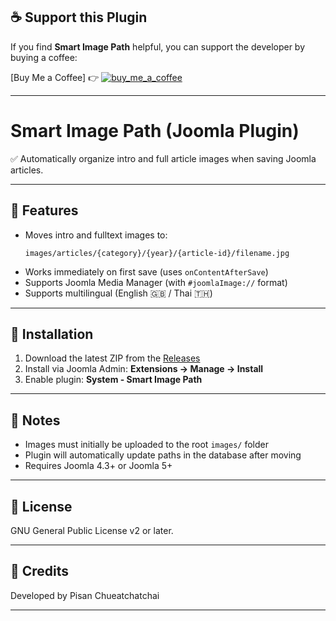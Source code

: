 ## ☕ Support this Plugin

If you find **Smart Image Path** helpful, you can support the developer by buying a coffee:

[Buy Me a Coffee] 👉  <a href="https://buymeacoffee.com/conseilgouz](https://buymeacoffee.com/cheuachatchai" >![buy_me_a_coffee](https://github.com/conseilgouz/plg_system_cgwebp_j4/assets/19435246/4fda4cb5-64f1-4717-81ae-c71a0fc26c2d)</a>




---

# Smart Image Path (Joomla Plugin)

✅ Automatically organize intro and full article images when saving Joomla articles.

---

## 📂 Features
- Moves intro and fulltext images to:
  ```
  images/articles/{category}/{year}/{article-id}/filename.jpg
  ```
- Works immediately on first save (uses `onContentAfterSave`)
- Supports Joomla Media Manager (with `#joomlaImage://` format)
- Supports multilingual (English 🇬🇧 / Thai 🇹🇭)

---

## 🚀 Installation
1. Download the latest ZIP from the [Releases](../../releases)
2. Install via Joomla Admin: **Extensions → Manage → Install**
3. Enable plugin: **System - Smart Image Path**

---

## 📌 Notes
- Images must initially be uploaded to the root `images/` folder
- Plugin will automatically update paths in the database after moving
- Requires Joomla 4.3+ or Joomla 5+

---

## 📜 License
GNU General Public License v2 or later.

---

## 🙏 Credits
Developed by Pisan Chueatchatchai 



---



